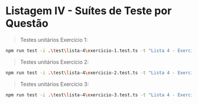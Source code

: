 # Listagem IV - Suítes de Teste por Questão

> Testes unitários Exercício 1:

```bash
npm run test -i .\test\lista-4\exercicio-1.test.ts -t "Lista 4 - Exercício 1"
```

> Testes unitários Exercício 2:

```bash
npm run test -i .\test\lista-4\exercicio-2.test.ts -t "Lista 4 - Exercício 2"
```

> Testes unitários Exercício 3:

```bash
npm run test -i .\test\lista-4\exercicio-3.test.ts -t "Lista 4 - Exercício 3"
```